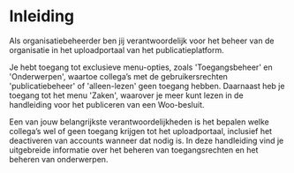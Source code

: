 # Inleiding

Als organisatiebeheerder ben jij verantwoordelijk voor het beheer van de organisatie in het uploadportaal van het
publicatieplatform.

Je hebt toegang tot exclusieve menu-opties, zoals 'Toegangsbeheer' en 'Onderwerpen', waartoe collega’s met de
gebruikersrechten 'publicatiebeheer' of 'alleen-lezen' geen toegang hebben. Daarnaast heb je toegang tot het menu
'Zaken', waarover je meer kunt lezen in de handleiding voor het publiceren van een Woo-besluit.

Een van jouw belangrijkste verantwoordelijkheden is het bepalen welke collega’s wel of geen toegang krijgen tot het
uploadportaal, inclusief het deactiveren van accounts wanneer dat nodig is. In deze handleiding vind je uitgebreide
informatie over het beheren van toegangsrechten en het beheren van onderwerpen.
